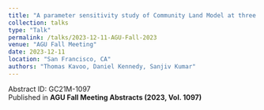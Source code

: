 ```yaml
---
title: "A parameter sensitivity study of Community Land Model at three National Ecological Observatory Network Tower Sites in the Southeastern United States"
collection: talks
type: "Talk"
permalink: /talks/2023-12-11-AGU-Fall-2023
venue: "AGU Fall Meeting"
date: 2023-12-11
location: "San Francisco, CA"
authors: "Thomas Kavoo, Daniel Kennedy, Sanjiv Kumar"
---
```


Abstract ID: GC21M-1097  
Published in **AGU Fall Meeting Abstracts (2023, Vol. 1097)**  
